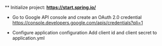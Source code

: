 
** Initialize project:
 __https://start.spring.io/__
 
 * Go to Google API console and create an OAuth 2.0 credential
 https://console.developers.google.com/apis/credentials?pli=1
 
 * Configure application configuration
 Add client id and client secret to application.yml
 
